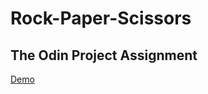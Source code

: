 # Rock-Paper-Scissors

## The Odin Project Assignment

[Demo](https://urvishp4503.github.io/Rock-Paper-Scissors/)
